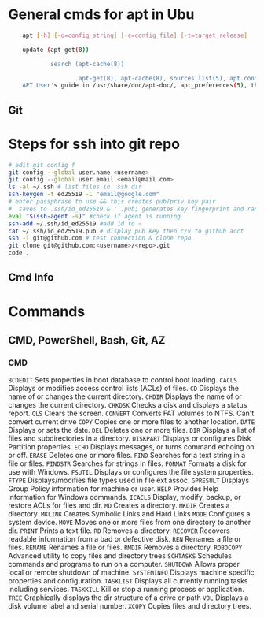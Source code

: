 
# General cmds for apt in Ubu

```sh
    apt [-h] [-o=config_string] [-c=config_file] [-t=target_release]                       [-a=architecture] {list | search | show | update | install pkg[{=pkg_version_number | /target_release}]... | remove pkg...  | upgrade | full-upgrade | edit-sources | {-v --version} |{-h--help}}                                                         DESCRIPTION                                                                                          apt provides a high-level commandline interface for the package management                    system. It is intended as an end user interface and enables some options                      better suited for interactive usage by default compared to more                               specialized APT tools like apt-get(8) and apt-cache(8).                                                                                                                                     Much like apt itself, its manpage is intended as an end user interface and                    as such only mentions the most used commands and options partly to not                        duplicate information in multiple places and partly to avoid overwhelming                     readers with a cornucopia of options and details.    

    update (apt-get(8))                                                                               update is used to download package information from all configured                            sources. Other commands operate on this data to e.g. perform package                          upgrades or search in and display details about all packages available                        for installation.                                                                                                                                                                       upgrade (apt-get(8))                                                                              upgrade is used to install available upgrades of all packages                                 currently installed on the system from the sources configured via                             sources.list(5). New packages will be installed if required to satisfy                        dependencies, but existing packages will never be removed. If an                              upgrade for a package requires the removal of an installed package the                        upgrade for this package isn't performed.                                                                                                                                               full-upgrade (apt-get(8))                                                                         full-upgrade performs the function of upgrade but will remove                                 currently installed packages if this is needed to upgrade the system                          as a whole.                                                                                                                                                                             install, reinstall, remove, purge (apt-get(8))                                                    Performs the requested action on one or more packages specified via                           regex(7), glob(7) or exact match. The requested action can be                                 overridden for specific packages by appending a plus (+) to the                               package name to install this package or a minus (-) to remove it.                                                                                                                           A specific version of a package can be selected for installation by                           following the package name with an equals (=) and the version of the                          package to select. Alternatively the version from a specific release                          can be selected by following the package name with a forward slash (/)                        and codename (buster, bullseye, sid ...) or suite name (stable,                               testing, unstable). This will also select versions from this release                          for dependencies of this package if needed to satisfy the request.                                                                                                                          Removing a package removes all packaged data, but leaves usually small                        (modified) user configuration files behind, in case the remove was an                         accident. Just issuing an installation request for the accidentally                           removed package will restore its function as before in that case. On                          the other hand you can get rid of these leftovers by calling purge                            even on already removed packages. Note that this does not affect any                          data or configuration stored in your home directory.                                                                                                                                    autoremove (apt-get(8))                                                                           autoremove is used to remove packages that were automatically                                 installed to satisfy dependencies for other packages and are now no                           longer needed as dependencies changed or the package(s) needing them                          were removed in the meantime.                                                                                                                                                               You should check that the list does not include applications you have                         grown to like even though they were once installed just as a                                  dependency of another package. You can mark such a package as manually                        installed by using apt-mark(8). Packages which you have installed                             explicitly via install are also never proposed for automatic removal.                                                                                                                   satisfy (apt-get(8))                                                                              satisfy satisfies dependency strings, as used in Build-Depends. It                            also handles conflicts, by prefixing an argument with "Conflicts: ".                                                                                                                        Example: apt satisfy "foo, bar (>= 1.0)" "Conflicts: baz, fuzz"  

            search (apt-cache(8))                                                                             search can be used to search for the given regex(7) term(s) in the                            list of available packages and display matches. This can e.g. be                              useful if you are looking for packages having a specific feature. If                          you are looking for a package including a specific file try apt-                              file(1).                                                                                                                                                                                show (apt-cache(8))                                                                               Show information about the given package(s) including its                                     dependencies, installation and download size, sources the package is                          available from, the description of the packages content and much more.                        It can e.g. be helpful to look at this information before allowing                            apt(8) to remove a package or while searching for new packages to                             install.                                                                                                                                                                                list                                                                                              list is somewhat similar to dpkg-query --list in that it can display a                        list of packages satisfying certain criteria. It supports glob(7)                             patterns for matching package names as well as options to list                                installed (--installed), upgradeable (--upgradeable) or all available                         (--all-versions) versions.                                                                                                                                                              edit-sources (work-in-progress)                                                                   edit-sources lets you edit your sources.list(5) files in your                                 preferred text editor while also providing basic sanity checks. 

                    apt-get(8), apt-cache(8), sources.list(5), apt.conf(5), apt-config(8), The
    APT User's guide in /usr/share/doc/apt-doc/, apt_preferences(5), the APT Howto.
```

## Git

# Steps for ssh into git repo

```sh
# edit git config f
git config --global user.name <username>
git config --global user.email <email@mail.com>
ls -al ~/.ssh # list files in .ssh dir
ssh-keygen -t ed25519 -C "email@google.com"
# enter passphrase to use && this creates pub/priv key pair
#  saves to .ssh/id_ed25519 & ''.pub; generates key fingerprint and randomart image
eval "$(ssh-agent -s)" #check if agent is running
ssh-add ~/.ssh/id_ed25519 #add id to ~
cat ~/.ssh/id_ed25519.pub # display pub key then c/v to github acct
ssh -T git@github.com # test connection & clone repo
git clone git@github.com:<username>/<repo>.git
code .
```

## Cmd Info


# Commands

## CMD, PowerShell, Bash, Git, AZ

### CMD

`BCDEDIT`        Sets properties in boot database to control boot loading.
`CACLS`          Displays or modifies access control lists (ACLs) of files.
`CD`             Displays the name of or changes the current directory.
`CHDIR`          Displays the name of or changes the current directory.
`CHKDSK`         Checks a disk and displays a status report.
`CLS`            Clears the screen.
`CONVERT`        Converts FAT volumes to NTFS. Can't convert current drive
`COPY`           Copies one or more files to another location.
`DATE`           Displays or sets the date.
`DEL`            Deletes one or more files.
`DIR`            Displays a list of files and subdirectories in a directory.
`DISKPART`       Displays or configures Disk Partition properties.
`ECHO`           Displays messages, or turns command echoing on or off.
`ERASE`          Deletes one or more files.
`FIND`           Searches for a text string in a file or files.
`FINDSTR`        Searches for strings in files.
`FORMAT`         Formats a disk for use with Windows.
`FSUTIL`         Displays or configures the file system properties.
`FTYPE`          Displays/modifies file types used in file ext assoc.
`GPRESULT`       Displays Group Policy information for machine or user.
`HELP`           Provides Help information for Windows commands.
`ICACLS`         Display, modify, backup, or restore ACLs for files and dir.
`MD`             Creates a directory.
`MKDIR`          Creates a directory.
`MKLINK`         Creates Symbolic Links and Hard Links
`MODE`           Configures a system device.
`MOVE`           Moves one or more files from one directory to another dir.
`PRINT`          Prints a text file.
`RD`             Removes a directory.
`RECOVER`        Recovers readable information from a bad or defective disk.
`REN`            Renames a file or files.
`RENAME`         Renames a file or files.
`RMDIR`          Removes a directory.
`ROBOCOPY`       Advanced utility to copy files and directory trees
`SCHTASKS`       Schedules commands and programs to run on a computer.
`SHUTDOWN`       Allows proper local or remote shutdown of machine.
`SYSTEMINFO`     Displays machine specific properties and configuration.
`TASKLIST`       Displays all currently running tasks including services.
`TASKKILL`       Kill or stop a running process or application.
`TREE`           Graphically displays the dir structure of a drive or path
`VOL`            Displays a disk volume label and serial number.
`XCOPY`          Copies files and directory trees.
